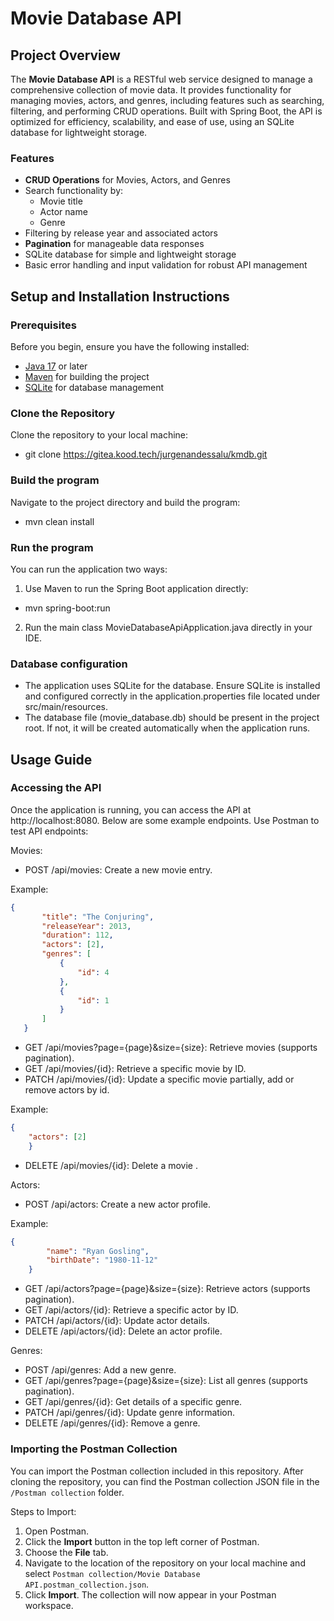 # Movie Database API

## Project Overview

The **Movie Database API** is a RESTful web service designed to manage a comprehensive collection of movie data. It provides functionality for managing movies, actors, and genres, including features such as searching, filtering, and performing CRUD operations. Built with Spring Boot, the API is optimized for efficiency, scalability, and ease of use, using an SQLite database for lightweight storage.

### Features
- **CRUD Operations** for Movies, Actors, and Genres
- Search functionality by:
  - Movie title
  - Actor name
  - Genre
- Filtering by release year and associated actors
- **Pagination** for manageable data responses
- SQLite database for simple and lightweight storage
- Basic error handling and input validation for robust API management

## Setup and Installation Instructions

### Prerequisites
Before you begin, ensure you have the following installed:
- [Java 17](https://www.oracle.com/java/technologies/javase-jdk17-downloads.html) or later
- [Maven](https://maven.apache.org/download.cgi) for building the project
- [SQLite](https://www.sqlite.org/download.html) for database management

### Clone the Repository
Clone the repository to your local machine:

 - git clone https://gitea.kood.tech/jurgenandessalu/kmdb.git

### Build the program
Navigate to the project directory and build the program:
 - mvn clean install

### Run the program
You can run the application two ways:
1. Use Maven to run the Spring Boot application directly:
 - mvn spring-boot:run
2. Run the main class MovieDatabaseApiApplication.java directly in your IDE.

### Database configuration
 - The application uses SQLite for the database. Ensure SQLite is installed and configured correctly in the application.properties file located under src/main/resources.
 - The database file (movie_database.db) should be present in the project root. If not, it will be created automatically when the application runs.


 ## Usage Guide

 ### Accessing the API
Once the application is running, you can access the API at http://localhost:8080. Below are some example endpoints. Use Postman to test API endpoints:

Movies:

- POST /api/movies: Create a new movie entry.  

Example:
  
 ```json
{
        "title": "The Conjuring",
        "releaseYear": 2013,
        "duration": 112,
        "actors": [2],
        "genres": [
            {
                "id": 4
            },
            {
                "id": 1
            }
        ]
    }
```
- GET /api/movies?page={page}&size={size}: Retrieve movies (supports pagination).
- GET /api/movies/{id}: Retrieve a specific movie by ID.
- PATCH /api/movies/{id}: Update a specific movie partially, add or remove actors by id.  

Example:
```json
{
    "actors": [2]
    }
```
- DELETE /api/movies/{id}: Delete a movie .

Actors:

- POST /api/actors: Create a new actor profile.  

Example:
```json
{
        "name": "Ryan Gosling",
        "birthDate": "1980-11-12"
    }
```
- GET /api/actors?page={page}&size={size}: Retrieve actors (supports pagination).
- GET /api/actors/{id}: Retrieve a specific actor by ID.
- PATCH /api/actors/{id}: Update actor details.
- DELETE /api/actors/{id}: Delete an actor profile.

Genres:

- POST /api/genres: Add a new genre.
- GET /api/genres?page={page}&size={size}: List all genres (supports pagination).
- GET /api/genres/{id}: Get details of a specific genre.
- PATCH /api/genres/{id}: Update genre information.
- DELETE /api/genres/{id}: Remove a genre.

### Importing the Postman Collection
You can import the Postman collection included in this repository.
After cloning the repository, you can find the Postman collection JSON file in the `/Postman collection` folder.

Steps to Import:
1. Open Postman.
2. Click the **Import** button in the top left corner of Postman.
3. Choose the **File** tab.
4. Navigate to the location of the repository on your local machine and select `Postman collection/Movie Database API.postman_collection.json`.
5. Click **Import**. The collection will now appear in your Postman workspace.
